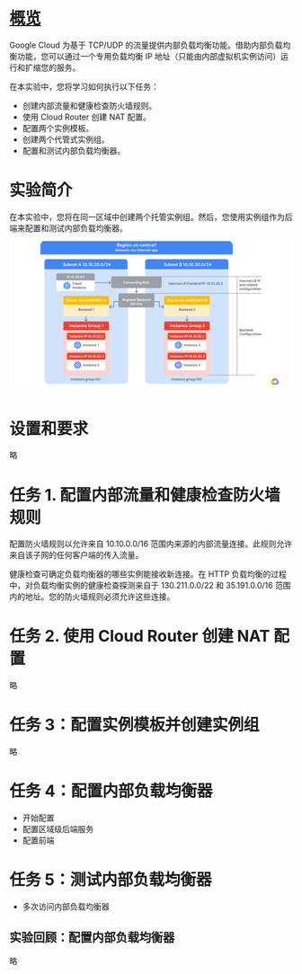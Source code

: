 # [概览](https://www.cloudskillsboost.google/course_sessions/5373174/labs/386365)
Google Cloud 为基于 TCP/UDP 的流量提供内部负载均衡功能。借助内部负载均衡功能，您可以通过一个专用负载均衡 IP 地址（只能由内部虚拟机实例访问）运行和扩缩您的服务。

在本实验中，您将学习如何执行以下任务：
* 创建内部流量和健康检查防火墙规则。
* 使用 Cloud Router 创建 NAT 配置。
* 配置两个实例模板。
* 创建两个代管式实例组。
* 配置和测试内部负载均衡器。

# 实验简介
在本实验中，您将在同一区域中创建两个托管实例组。然后，您使用实例组作为后端来配置和测试内部负载均衡器。
![](../images/lab-inner-load-balancing.png)

# 设置和要求
略

# 任务 1. 配置内部流量和健康检查防火墙规则
配置防火墙规则以允许来自 10.10.0.0/16 范围内来源的内部流量连接。此规则允许来自该子网的任何客户端的传入流量。

健康检查可确定负载均衡器的哪些实例能接收新连接。在 HTTP 负载均衡的过程中，对负载均衡实例的健康检查探测来自于 130.211.0.0/22 和 35.191.0.0/16 范围内的地址。您的防火墙规则必须允许这些连接。

# 任务 2. 使用 Cloud Router 创建 NAT 配置
略

# 任务 3：配置实例模板并创建实例组
略

# 任务 4：配置内部负载均衡器
* 开始配置
* 配置区域级后端服务
* 配置前端

# 任务 5：测试内部负载均衡器
* 多次访问内部负载均衡器

## 实验回顾：配置内部负载均衡器
略
